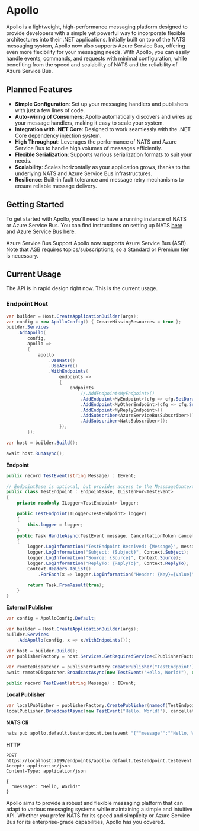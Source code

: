 # Apollo

Apollo is a lightweight, high-performance messaging platform designed to provide developers with a simple yet powerful way to incorporate flexible architectures into their .NET applications. Initially built on top of the NATS messaging system, Apollo now also supports Azure Service Bus, offering even more flexibility for your messaging needs. With Apollo, you can easily handle events, commands, and requests with minimal configuration, while benefiting from the speed and scalability of NATS and the reliability of Azure Service Bus.

## Planned Features

- **Simple Configuration**: Set up your messaging handlers and publishers with just a few lines of code.
- **Auto-wiring of Consumers**: Apollo automatically discovers and wires up your message handlers, making it easy to scale your system.
- **Integration with .NET Core**: Designed to work seamlessly with the .NET Core dependency injection system.
- **High Throughput**: Leverages the performance of NATS and Azure Service Bus to handle high volumes of messages efficiently.
- **Flexible Serialization**: Supports various serialization formats to suit your needs.
- **Scalability**: Scales horizontally as your application grows, thanks to the underlying NATS and Azure Service Bus infrastructures.
- **Resilience**: Built-in fault tolerance and message retry mechanisms to ensure reliable message delivery.

## Getting Started

To get started with Apollo, you'll need to have a running instance of NATS or Azure Service Bus. You can find instructions on setting up NATS [here](https://docs.nats.io/running-a-nats-service/introduction) and Azure Service Bus [here](https://learn.microsoft.com/en-us/azure/service-bus-messaging/service-bus-quickstart-topics-subscriptions-portal).

Azure Service Bus Support
Apollo now supports Azure Service Bus (ASB). Note that ASB requires topics/subscriptions, so a Standard or Premium tier is necessary.

## Current Usage

The API is in rapid design right now. This is the current usage.

### Endpoint Host

```csharp
var builder = Host.CreateApplicationBuilder(args);
var config = new ApolloConfig() { CreateMissingResources = true };
builder.Services
    .AddApollo(
        config,
        apollo =>
        {
            apollo
                .UseNats()
                .UseAzure()
                .WithEndpoints(
                    endpoints =>
                    {
                        endpoints
                            //.AddEndpoint<MyEndpoint>()
                            .AddEndpoint<MyEndpoint>(cfg => cfg.SetDurableConsumer())
                            .AddEndpoint<MyOtherEndpoint>(cfg => cfg.SetLocalOnly())
                            .AddEndpoint<MyReplyEndpoint>()
                            .AddSubscriber<AzureServiceBusSubscriber>()
                            .AddSubscriber<NatsSubscriber>();
                    });
        });

var host = builder.Build();

await host.RunAsync();
```

**Endpoint**
```cs
public record TestEvent(string Message) : IEvent;

// EndpointBase is optional, but provides access to the MesssageContext
public class TestEndpoint : EndpointBase, IListenFor<TestEvent>
{
    private readonly ILogger<TestEndpoint> logger;

    public TestEndpoint(ILogger<TestEndpoint> logger)
    {
        this.logger = logger;
    }
    public Task HandleAsync(TestEvent message, CancellationToken cancellationToken = default)
    {
        logger.LogInformation("TestEndpoint Received: {Message}", message.Message);
        logger.LogInformation("Subject: {Subject}", Context.Subject);
        logger.LogInformation("Source: {Source}", Context.Source);
        logger.LogInformation("ReplyTo: {ReplyTo}", Context.ReplyTo);
        Context.Headers.ToList()
            .ForEach(x => logger.LogInformation("Header: {Key}={Value}", x.Key, x.Value));

        return Task.FromResult(true);
    }
}
```

**External Publisher**
```cs
var config = ApolloConfig.Default;

var builder = Host.CreateApplicationBuilder(args);
builder.Services
    .AddApollo(config, x => x.WithEndpoints());

var host = builder.Build();
var publisherFactory = host.Services.GetRequiredService<IPublisherFactory>();

var remoteDispatcher = publisherFactory.CreatePublisher("TestEndpoint");
await remoteDispatcher.BroadcastAsync(new TestEvent("Hello, World!"), default);

public record TestEvent(string Message) : IEvent;
```

**Local Publisher**
```cs
var localPublisher = publisherFactory.CreatePublisher(nameof(TestEndpoint), PublisherType.Local);
localPublisher.BroadcastAsync(new TestEvent("Hello, World!"), cancellationToken);
```

**NATS Cli**
```bash
nats pub apollo.default.testendpoint.testevent "{""message"":""Hello, World!""}"
```

**HTTP**
```
POST https://localhost:7199/endpoints/apollo.default.testendpoint.testevent
Accept: application/json
Content-Type: application/json

{
  "message": "Hello, World!"
}
```

Apollo aims to provide a robust and flexible messaging platform that can adapt to various messaging systems while maintaining a simple and intuitive API. Whether you prefer NATS for its speed and simplicity or Azure Service Bus for its enterprise-grade capabilities, Apollo has you covered.
